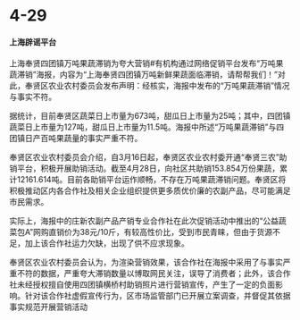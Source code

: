# 4-29

#### 上海辟谣平台

上海奉贤四团镇万吨果蔬滞销为夸大营销#有机构通过网络促销平台发布“万吨果蔬滞销”海报，内容为“上海奉贤四团镇万吨新鲜果蔬面临滞销，请帮帮我们！”对此，奉贤区农业农村委员会发布声明：经核实，海报中发布的“万吨果蔬滞销”情况与事实不符。

据统计，目前奉贤区蔬菜日上市量为673吨，甜瓜日上市量为25吨；其中，四团镇蔬菜日上市量为127吨，甜瓜日上市量为11.5吨。海报中所述“万吨果蔬滞销”与四团镇日产百吨果蔬量的事实严重不符。

奉贤区农业农村委员会介绍，自3月16日起，奉贤区农业农村委开通“奉贤三农”助销平台，积极开展助销活动。截至4月28日，向社区共助销153.854万份果蔬，累计12161.614吨。目前各助销平台运作顺畅，不存在万吨果蔬滞销问题。奉贤区将积极推动区内各合作社及相关企业组织提供更多质优价廉的农副产品，尽可能满足市民需求。

实际上，海报中的庄新农副产品产销专业合作社在此次促销活动中推出的“公益蔬菜包A”网购直销价为38元/10斤，有较高性价比，受到市民青睐，但由于货源不足，加上该合作社运力欠缺，出现了供不应求现象。

奉贤区农业农村委员会认为，为渲染营销效果，该合作社在海报中采用了与事实严重不符的数据，严重夸大滞销数量以博取网民关注，误导了消费者；此外，该合作社未经授权擅自使用四团镇横桥村助销照片进行营销宣传，产生了一定的负面影响。针对该合作社虚假宣传行为，区市场监管部门已开展立案调查，并督促其依据事实规范开展营销活动
